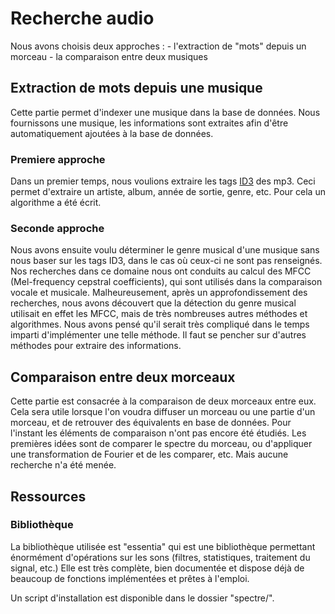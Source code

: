 # Recherche audio

Nous avons choisis deux approches : 
	- l'extraction de "mots" depuis un morceau
	- la comparaison entre deux musiques

## Extraction de mots depuis une musique

Cette partie permet d'indexer une musique dans la base de données. Nous fournissons une musique, les informations sont extraites afin d'être automatiquement ajoutées à la base de données.


### Premiere approche
	
Dans un premier temps, nous voulions extraire les tags [ID3](http://fr.wikipedia.org/wiki/ID3) des mp3. Ceci permet d'extraire un artiste, album, année de sortie, genre, etc.
Pour cela un algorithme a été écrit.


### Seconde approche
	
Nous avons ensuite voulu déterminer le genre musical d'une musique sans nous baser sur les tags ID3, dans le cas où ceux-ci ne sont pas renseignés.
Nos recherches dans ce domaine nous ont conduits au calcul des MFCC (Mel-frequency cepstral coefficients), qui sont utilisés dans la comparaison vocale et musicale.
Malheureusement, après un approfondissement des recherches, nous avons découvert que la détection du genre musical utilisait en effet les MFCC, mais de très nombreuses autres méthodes et algorithmes.
Nous avons pensé qu'il serait très compliqué dans le temps imparti d'implémenter une telle méthode. Il faut se pencher sur d'autres méthodes pour extraire des informations.


## Comparaison entre deux morceaux

Cette partie est consacrée à la comparaison de deux morceaux entre eux. Cela sera utile lorsque l'on voudra diffuser un morceau ou une partie d'un morceau, et de retrouver des équivalents en base de données.
Pour l'instant les éléments de comparaison n'ont pas encore été étudiés. Les premières idées sont de comparer le spectre du morceau, ou d'appliquer une transformation de Fourier et de les comparer, etc. Mais aucune recherche n'a été menée.


## Ressources
### Bibliothèque

La bibliothèque utilisée est "essentia" qui est une bibliothèque permettant énormément d'opérations sur les sons (filtres, statistiques, traitement du signal, etc.)
Elle est très complète, bien documentée et dispose déjà de beaucoup de fonctions implémentées et prêtes à l'emploi.

Un script d'installation est disponible dans le dossier "spectre/".
